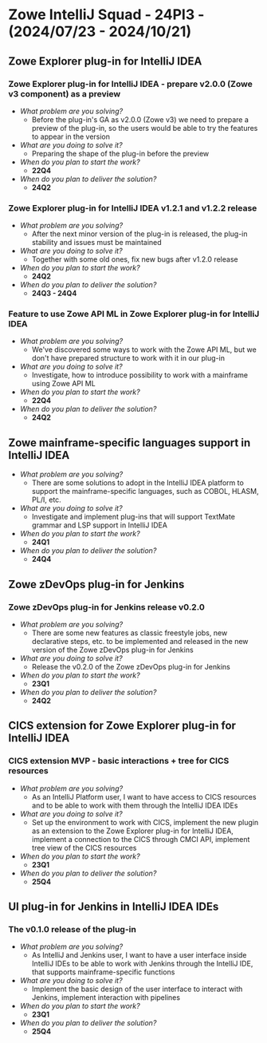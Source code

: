 # Zowe IntelliJ Squad - 24PI3 - (2024/07/23 - 2024/10/21)

## Zowe Explorer plug-in for IntelliJ IDEA

### Zowe Explorer plug-in for IntelliJ IDEA - prepare v2.0.0 (Zowe v3 component) as a preview
- _What problem are you solving?_
    - Before the plug-in's GA as v2.0.0 (Zowe v3) we need to prepare a preview of the plug-in, so the users would be able to try the features to appear in the version
- _What are you doing to solve it?_
    - Preparing the shape of the plug-in before the preview
- _When do you plan to start the work?_
    - **22Q4**
- _When do you plan to deliver the solution?_
    - **24Q2**
 
### Zowe Explorer plug-in for IntelliJ IDEA v1.2.1 and v1.2.2 release
- _What problem are you solving?_
    - After the next minor version of the plug-in is released, the plug-in stability and issues must be maintained
- _What are you doing to solve it?_
    - Together with some old ones, fix new bugs after v1.2.0 release
- _When do you plan to start the work?_
    - **24Q2**
- _When do you plan to deliver the solution?_
    - **24Q3 - 24Q4**
 
### Feature to use Zowe API ML in Zowe Explorer plug-in for IntelliJ IDEA
- _What problem are you solving?_
    - We've discovered some ways to work with the Zowe API ML, but we don't have prepared structure to work with it in our plug-in
- _What are you doing to solve it?_
    - Investigate, how to introduce possibility to work with a mainframe using Zowe API ML
- _When do you plan to start the work?_
    - **22Q4**
- _When do you plan to deliver the solution?_
    - **24Q2**

## Zowe mainframe-specific languages support in IntelliJ IDEA
- _What problem are you solving?_
    - There are some solutions to adopt in the IntelliJ IDEA platform to support the mainframe-specific languages, such as COBOL, HLASM, PL/I, etc.
- _What are you doing to solve it?_
    - Investigate and implement plug-ins that will support TextMate grammar and LSP support in IntelliJ IDEA
- _When do you plan to start the work?_
    - **24Q1**
- _When do you plan to deliver the solution?_
    - **24Q4**

## Zowe zDevOps plug-in for Jenkins

### Zowe zDevOps plug-in for Jenkins release v0.2.0
- _What problem are you solving?_
    - There are some new features as classic freestyle jobs, new declarative steps, etc. to be implemented and released in the new version of the Zowe zDevOps plug-in for Jenkins
- _What are you doing to solve it?_
    - Release the v0.2.0 of the Zowe zDevOps plug-in for Jenkins
- _When do you plan to start the work?_
    - **23Q1**
- _When do you plan to deliver the solution?_
    - **24Q2**

## CICS extension for Zowe Explorer plug-in for IntelliJ IDEA

### CICS extension MVP - basic interactions + tree for CICS resources
- _What problem are you solving?_
    - As an IntelliJ Platform user, I want to have access to CICS resources and to be able to work with them through the
IntelliJ IDEA IDEs
- _What are you doing to solve it?_
    - Set up the environment to work with CICS, implement the new plugin as an extension to the Zowe Explorer plug-in for IntelliJ IDEA, implement a connection to the CICS through CMCI API, implement tree view of the CICS resources
- _When do you plan to start the work?_
    - **23Q1**
- _When do you plan to deliver the solution?_
    - **25Q4**

## UI plug-in for Jenkins in IntelliJ IDEA IDEs

### The v0.1.0 release of the plug-in
- _What problem are you solving?_
    - As IntelliJ and Jenkins user, I want to have a user interface inside IntelliJ IDEs to be able to work with Jenkins through the IntelliJ IDE, that supports mainframe-specific functions
- _What are you doing to solve it?_
    - Implement the basic design of the user interface to interact with Jenkins, implement interaction with pipelines
- _When do you plan to start the work?_
    - **23Q1**
- _When do you plan to deliver the solution?_
    - **25Q4**
